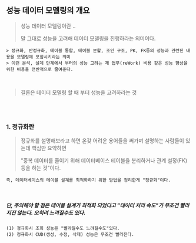 
## 성능 데이터 모델링의 개요

> 성능 데이터 모델링이란 ..
>
> 말 그대로 성능을 고려해 데이터 모델링을 진행하라는 의미이다.

```
> 정규화, 반정규화, 테이블 통합, 테이블 분할, 조인 구조, PK, FK등의 성능과 관련된 내용을 모델링에 포함시키라는 의미
> 이런 분석, 설계 단계에서 부터의 성능 고려는 재 업무(reWork) 비용 같은 성능 향상을 위한 비용을 전반적으로 줄여준다.
```


<br>

> 결론은 데이터 모델링 할 때 부터 성능을 고려하라는 것


<br><br>

### 1. 정규화란

> 정규화를 설명해보라고 하면 온갖 어려운 용어들을 써가며 설명하는 사람들이 있는데 핵심만 요약하면
>
> "중복 데이터를 줄이기 위해 데이터베이스 테이블을 분리하거나 관계 설정(FK)등을 하는 것"이다.

```
즉, 데이터베이스의 테이블 설계를 최적화하기 위한 방법을 정리한게 "정규화"이다.
```
<br>

##### 단, 주의해야 할 점은 테이블 설계가 최적화 되었다고 "데이터 처리 속도"가 무조건 빨라지진 않는다. 오히려 느려질수도 있다.
```
(1) 정규화시 조회 성능은 "빨라질수도 느려질수도"있다.
(2) 정규화시 CUD(생성, 수정, 삭제) 성능은 무조건 빨라진다.
```





